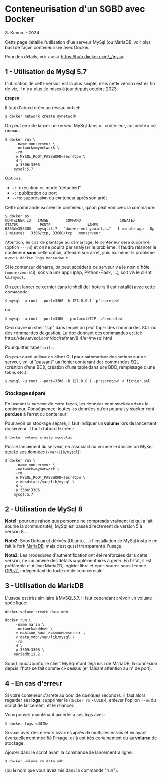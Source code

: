 # Conteneurisation d'un SGBD avec Docker

S. Kramm - 2024

Cette page détaille l'utilisation d'un serveur MySql (ou MariaDB, voir plus bas) de façon conteneurisée avec Docker.

Pour des détails, voir aussi: https://hub.docker.com/_/mysql


## 1 - Utilisation de MySql 5.7

L'utilisation de cette version est la plus simple, mais cette version est en fin de vie, il n'y a plus de mises à jour depuis octobre 2023.

**Etapes**

Il faut d'abord créer un réseau virtuel:
```
$ docker network create mynetwork
```

On peut ensuite lancer un serveur MySql dans un conteneur, connecté à ce réseau:
```
$ docker run \
	--name monserveur \
	--network=mynetwork \
	--rm
	-e MYSQL_ROOT_PASSWORD=secretpw \
	-d \
	-p 3306:3306
	mysql:5.7
```

Options:
- `-d`: exécution en mode "detached"
- `-p`: publication du port
- `--rm`: suppression du conteneur après son arrêt

Cette commande va créer le conteneur, qu'on peut voir avec la commande:
```
$ docker ps
CONTAINER ID   IMAGE        COMMAND                  CREATED          STATUS          PORTS                 NAMES
6863de356300   mysql:5.7   "docker-entrypoint.s…"   1 minute ago   Up 1 minutes   3306/tcp, 33060/tcp   monserveur
```

Attention, en cas de plantage au démarrage, le conteneur sera supprimé (option `---rm`) et on ne pourra par analyser le problème.
Il faudra relancer le conteneur **sans** cette option, attendre son arret, puis examiner le problème avec `$ docker logs monserveur`.

Si le conteneur démarre, on peut accéder à ce serveur via le nom d'hôte (`monserveur` ici), soit via une appli (php, Python-Flask, ...), soit via le client CLI `mysql`.

On peut lancer ce dernier dans le shell de l'hote (s'il est installé) avec cette commande:
```
$ mysql -u root --port=3306 -h 127.0.0.1 -p'secretpw'
```
ou
```
$ mysql -u root --port=3306 --protocol=TCP -p'secretpw'
```

Ceci ouvre un shell "sql" dans lequel on peut taper des commandes SQL ou des commandes de gestion.
La doc donnant ces commandes est ici: https://dev.mysql.com/doc/refman/8.4/en/mysql.html

Pour quitter, taper `exit;`.

On peut aussi utiliser ce client CLI pour automatiser des actions sur ce serveur, en lui "passant" un fichier contenant des commandes SQL
(création d'une BDD, création d'une table dans une BDD, rempissage d'une table, etc.):
```
$ mysql -u root --port=3306 -h 127.0.0.1 -p'secretpw' < fichier.sql
```

### Stockage séparé

En lancant le serveur de cette façon, les données sont stockées dans le conteneur.
Conséquence: toutes les données qu'on pourrait y stocker sont **perdues** à l'arret du conteneur!

Pour avoir un stockage séparé, il faut indiquer un **volume** lors du lancement du serveur.
Il faut d'abord le créer:
```
$ docker volume create mesdatas
```

Puis le lancement du serveur, en associant au volume le dossier où MySql stocke ses données
(`/var/lib/mysql`):
```
$ docker run \
	--name monserveur \
	--network=mynetwork \
	--rm
	-e MYSQL_ROOT_PASSWORD=secretpw \
	-v mesdatas:/var/lib/mysql \
	-d \
	-p 3306:3306
	mysql:5.7
```

## 2 - Utilisation de MySql 8

**Note1**: pour une raison que personne ne comprends vraiment (et qui a fait sourire la communauté), MySql est passé directement de version 5 à version 8...

**Note2**: Sous Debian et dérivés (Ubuntu, ...) l'installation de MySql installe en fait le fork
[MariaDB](https://fr.wikipedia.org/wiki/MariaDB),
mais c'est quasi transparent à l'usage.

**Note3**: Les procédures d'authentification ont été renforcées dans cette version, ce qui amène des détails supplémentaires à gérer.
En l'état, il est préférable d'utiliser MariaDB, logiciel libre et open source sous licence
[GPLv2](https://fr.wikipedia.org/wiki/Licence_publique_g%C3%A9n%C3%A9rale_GNU),
indépendant de toute entité commerciale.


## 3 - Utilisation de MariaDB

L'usage est très similaire à MySQL5.7.
Il faut cependant prévoir un volume spécifique:
```
docker volume create data_mdb

docker run \
	--name maria \
	--network=bddnet \
	-e MARIADB_ROOT_PASSWORD=secret \
	-v data_mdb:/var/lib/mysql \
	--rm
	-d \
	-p 3309:3306 \
	mariadb:11.2
```

Sous Linux/Ubuntu, le client MySql étant déjà issu de MariaDB, la connexion depuis l'hote se fait comme ci-dessus
(en faisant attention au n° de port).

## 4 - En cas d'erreur

Si votre conteneur s'arrete au bout de quelques secondes, il faut alors regarder ses **logs**:
supprimer le (`docker rm <UUID>`), enlever l'option `--rm` du script de lancement, et le relancer.

Vous pouvez maintenant acceder à ses logs avec:
```
$ docker logs <UUID>
```
Si vous avez des erreurs bizarres après de multiples essais et en ayant éventuellement modifié l'image, celà est très certainement du au **volume** de stockage.

Ajouter dans le script avant la commande de lancement la ligne:
 ```
$ docker volume rm data_mdb
 ```
(ou le nom que vous avez mis dans la commande "run").


